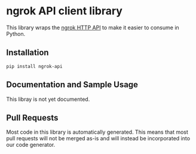 # ngrok API client library

This library wraps the [ngrok HTTP API](https://ngrok.com/docs/api) to make it
easier to consume in Python.

## Installation

    pip install ngrok-api

## Documentation and Sample Usage

This libray is not yet documented.

## Pull Requests

Most code in this library is automatically generated. This means that most pull
requests will not be merged as-is and will instead be incorporated into our
code generator.
